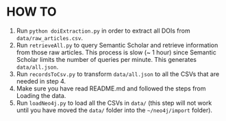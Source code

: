 # HOW TO

1. Run `python doiExtraction.py` in order to extract all DOIs from `data/raw_articles.csv`.
2. Run `retrieveAll.py` to query Semantic Scholar and retrieve information from those raw articles. This process is slow (~ 1 hour) since Semantic Scholar limits the number of queries per minute. This generates `data/all.json`.
3. Run `recordsToCsv.py` to transform `data/all.json` to all the CSVs that are needed in step 4.
4. Make sure you have read README.md and followed the steps from Loading the data.
5. Run `loadNeo4j.py` to load all the CSVs in `data/` (this step will not work until you have moved the `data/` folder into the `~/neo4j/import` folder).
